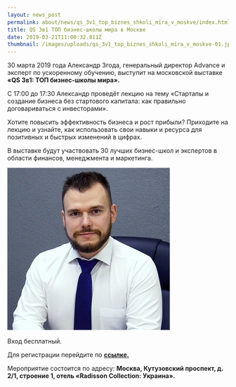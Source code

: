 ```yaml
---
layout: news_post
permalink: about/news/qs_3v1_top_biznes_shkoli_mira_v_moskve/index.html
title: QS 3в1 ТОП бизнес-школы мира в Москве
date: 2019-03-21T11:00:32.811Z
thumbnail: /images/uploads/qs_3v1_top_biznes_shkoli_mira_v_moskve-01.jpg
---
```

30 марта 2019 года Александр Згода, генеральный директор Advance и эксперт по ускоренному обучению, выступит на московской выставке
**«QS 3в1: ТОП бизнес-школы мира».**

С 17:00 до 17:30 Александр проведёт лекцию на тему «Стартапы и создание бизнеса без стартового капитала: как правильно договариваться с инвесторами».

Хотите повысить эффективность бизнеса и рост прибыли? Приходите на лекцию и узнайте, как использовать свои навыки и ресурса для позитивных и быстрых изменений в цифрах.

В выставке будут участвовать 30 лучших бизнес-школ и экспертов в области финансов, менеджмента и маркетинга.

![](/images/uploads/qs_3v1_top_biznes_shkoli_mira_v_moskve-02.jpg)

Вход бесплатный.

Для регистрации перейдите по  [**ссылке.**](https://www.topmba.com/events/qs-connect-1-2-1/europe/russia)

Мероприятие состоится по адресу: **Москва, Кутузовский проспект, д. 2/1, строение 1, отель «Radisson Collection: Украина».**


